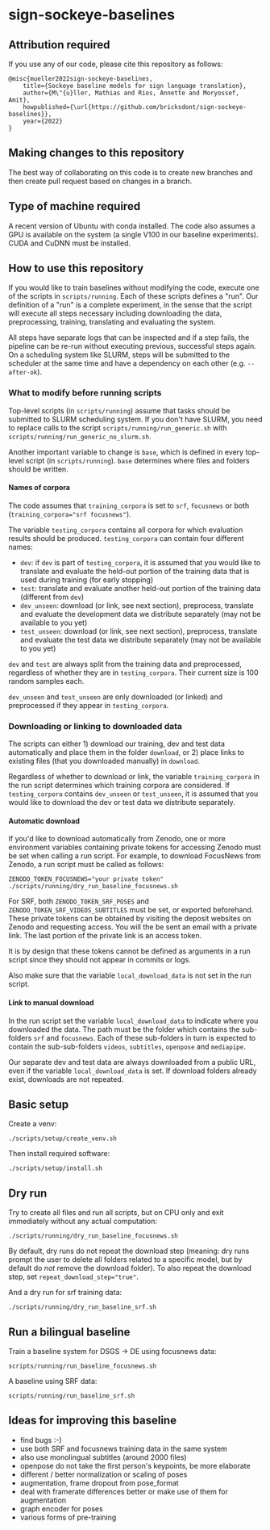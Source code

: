 # sign-sockeye-baselines

## Attribution required

If you use any of our code, please cite this repository as follows:

    @misc{mueller2022sign-sockeye-baselines,
        title={Sockeye baseline models for sign language translation},
        author={M\"{u}ller, Mathias and Rios, Annette and Moryossef, Amit},
        howpublished={\url{https://github.com/bricksdont/sign-sockeye-baselines}},
        year={2022}
    }

## Making changes to this repository

The best way of collaborating on this code is to create new branches and then create pull request based on changes in
a branch.

## Type of machine required

A recent version of Ubuntu with conda installed. The code also
assumes a GPU is available on the system (a single V100 in our
baseline experiments). CUDA and CuDNN must be installed.

## How to use this repository

If you would like to train baselines without modifying the code, execute one of the scripts in `scripts/running`. Each
of these scripts defines a "run". Our definition of a "run" is a complete experiment, in the sense that the script will
execute all steps necessary including downloading the data, preprocessing, training, translating and evaluating the system.

All steps have separate logs that can be inspected and if a step fails, the pipeline can be re-run without executing previous,
successful steps again. On a scheduling system like SLURM, steps will be submitted to the scheduler at the same time and
have a dependency on each other (e.g. `--after-ok`).

### What to modify before running scripts

Top-level scripts (in `scripts/running`) assume that tasks should be submitted to SLURM
scheduling system. If you don't have SLURM, you need to replace calls to the script
`scripts/running/run_generic.sh` with `scripts/running/run_generic_no_slurm.sh`.

Another important variable to change is `base`, which is defined
in every top-level script (in `scripts/running`). `base` determines where
files and folders should be written.

#### Names of corpora

The code assumes that `training_corpora` is set to `srf`, `focusnews` or both
(`training_corpora="srf focusnews"`).

The variable `testing_corpora` contains all
corpora for which evaluation results should be produced. `testing_corpora` can
contain four different names:

- `dev`: if `dev` is part of `testing_corpora`, it is assumed that you would like to 
translate and evaluate the held-out portion of the training data that is
used during training (for early stopping)
- `test`: translate and evaluate another held-out portion of the training data (different
from `dev`)
- `dev_unseen`: download (or link, see next section), preprocess, translate and evaluate the
development data we distribute separately (may not be available to you yet)
- `test_unseen`: download (or link, see next section), preprocess, translate and evaluate the
test data we distribute separately (may not be available to you yet)

`dev` and `test` are always split from the training data and preprocessed, regardless
of whether they are in `testing_corpora`. Their current size is 100 random samples
each.

`dev_unseen` and `test_unseen` are only downloaded (or linked) and preprocessed if they appear in `testing_corpora`.

### Downloading or linking to downloaded data

The scripts can either 1) download our training, dev and test data automatically and place them
in the folder `download`, or 2) place links to existing files (that you downloaded manually)
in `download`.

Regardless of whether to download or link, the variable `training_corpora` in the run script
determines which training corpora are considered. If `testing_corpora` contains `dev_unseen`
or `test_unseen`, it is assumed that you would like to download the dev or
test data we distribute separately.

#### Automatic download

If you'd like to download automatically from Zenodo, one or more environment variables
containing private tokens for accessing Zenodo must be set when calling a run script. For example,
to download FocusNews from Zenodo, a run script must be called as follows:

    ZENODO_TOKEN_FOCUSNEWS="your private token" ./scripts/running/dry_run_baseline_focusnews.sh

For SRF, both `ZENODO_TOKEN_SRF_POSES` and `ZENODO_TOKEN_SRF_VIDEOS_SUBTITLES` must be set, or exported beforehand.
These private tokens can be obtained by visiting the deposit websites on Zenodo and requesting
access. You will the be sent an email with a private link. The last portion of the private
link is an access token.

It is by design that these tokens cannot be defined as arguments in a run script since
they should not appear in commits or logs.

Also make sure that the variable `local_download_data` is not set in the run script.

#### Link to manual download

In the run script set the variable `local_download_data` to indicate where you downloaded the data.
The path must be the folder which contains the sub-folders `srf` and `focusnews`.
Each of these sub-folders in turn is expected to contain the sub-sub-folders
`videos`, `subtitles`, `openpose` and `mediapipe`.

Our separate dev and test data are always downloaded from a public URL, even if the variable `local_download_data` is set. If
download folders already exist, downloads are not repeated.

## Basic setup

Create a venv:

    ./scripts/setup/create_venv.sh

Then install required software:

    ./scripts/setup/install.sh

## Dry run

Try to create all files and run all scripts, but on CPU only and exit immediately without any actual computation:

    ./scripts/running/dry_run_baseline_focusnews.sh

By default, dry runs do not repeat the download step (meaning: dry runs prompt the user to delete all folders related to
a specific model, but by default do _not_ remove the download folder). To also repeat the download step, set
`repeat_download_step="true"`.

And a dry run for srf training data:

    ./scripts/running/dry_run_baseline_srf.sh

## Run a bilingual baseline

Train a baseline system for DSGS -> DE using focusnews data:

    scripts/running/run_baseline_focusnews.sh

A baseline using SRF data:

    scripts/running/run_baseline_srf.sh

## Ideas for improving this baseline

- find bugs :-)
- use both SRF and focusnews training data in the same system
- also use monolingual subtitles (around 2000 files)
- openpose do not take the first person's keypoints, be more elaborate
- different / better normalization or scaling of poses
- augmentation, frame dropout from pose_format
- deal with framerate differences better or make use of them for augmentation
- graph encoder for poses
- various forms of pre-training
